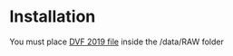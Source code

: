 # Installation

You must place [DVF 2019 file](https://www.data.gouv.fr/fr/datasets/r/3004168d-bec4-44d9-a781-ef16f41856a2) inside the /data/RAW folder
